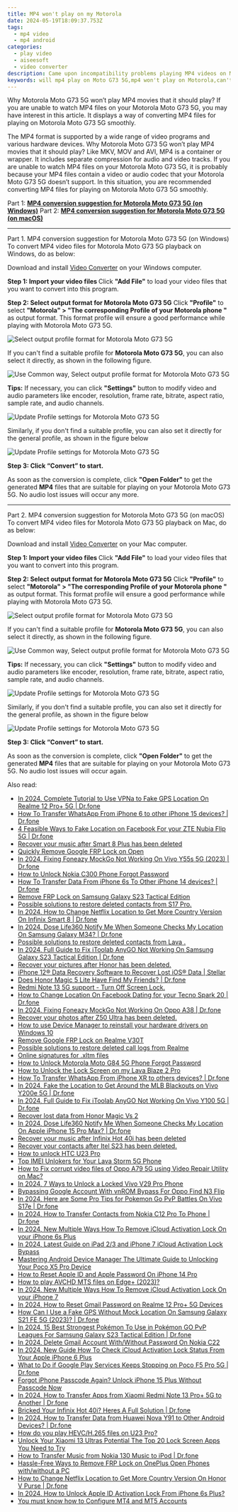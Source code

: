 ```yaml
---
title: MP4 won't play on my Motorola
date: 2024-05-19T18:09:37.753Z
tags: 
  - mp4 video
  - mp4 android
categories: 
  - play video
  - aiseesoft
  - video converter
description: Came upon incompatibility problems playing MP4 videos on Motorola Moto G73 5G? Due to codec issues, some MP4 files will not play on Motorola Moto G73 5G. To be able to play these MP4 files, you will need to convert them first. 
keywords: will mp4 play on Moto G73 5G,mp4 won't play on Motorola,can't play mp4 on Motorola,cannot play mp4 on Moto G73 5G,play mp4 movies on Moto G73 5G,unable to play mp4 on Motorola,mp4 file not supported in Motorola Moto G73 5G,best mp4 transcoder android,Motorola Moto G73 5G wont play mp4,mp4 converter for android,playing mp4 videos on phone android,video to mp4 codec converter for android
---
```


<div class="atpl-content atpl-for-aiseesoft-video-converter play-mp4-on-android">

<div class="atpl-post-description-part-1">
<div class="tpl-content-sub-paragraph-normal">
  <p>
    Why Motorola Moto G73 5G won’t play MP4 movies that it should play? If you are unable to watch MP4 files on your Motorola Moto G73 5G, you may have interest in this article. It displays a way of converting MP4 files for playing on Motorola Moto G73 5G smoothly.
  </p>
</div>
</div>



<div class="atpl-post-description-part-2">
<div class="tpl-content-sub-paragraph-content">
  <p>
    The MP4 format is supported by a wide range of video programs and various hardware devices. Why Motorola Moto G73 5G won’t play MP4 movies that it should play? Like MKV, MOV and AVI, MP4 is a container or wrapper. It includes separate compression for audio and video tracks. If you are unable to watch MP4 files on your Motorola Moto G73 5G, it is probably because your MP4 files contain a video or audio codec that your Motorola Moto G73 5G doesn’t support. In this situation, you are recommended converting MP4 files for playing on Motorola Moto G73 5G smoothly.
  </p>
</div>
</div>

Part 1: <strong><a href="#p1">MP4 conversion suggestion for Motorola Moto G73 5G (on Windows)</a></strong>
Part 2: <strong><a href="#p2">MP4 conversion suggestion for Motorola Moto G73 5G (on macOS)</a></strong>

<!-- Part 1 -->
<a id="p1" name="p1" ></a><hr>

<div class="atpl-step-part-style">Part 1. MP4 conversion suggestion for Motorola Moto G73 5G (on Windows)</div>
To convert MP4 video files for Motorola Moto G73 5G playback on Windows, do as below:

Download and install <a class="atpl-step-content-a-style" href="https://tools.techidaily.com/aiseesoft-total-video-converter/" >Video Converter</a> on your Windows computer.

<strong>Step 1: Import your video files </strong>
Click <b>"Add File"</b> to load your video files that you want to convert into this program.

<strong>Step 2: Select output format for Motorola Moto G73 5G</strong>
Click <b>"Profile"</b> to select <b>"Motorola" > "The corresponding Profile of your Motorola phone "</b> as output format. This format profile will ensure a good performance while playing with Motorola Moto G73 5G.

<img src="https://tools.techidaily.com/images/apps/aiseesoft/video-converter/devices/moto/fv.mp4/win/profile-2.png" class="atpl-imgstyle" alt="Select output profile format for Motorola Moto G73 5G" />

If you can't find a suitable profile for **Motorola Moto G73 5G**, you can also select it directly, as shown in the following figure.

<img src="https://tools.techidaily.com/images/apps/aiseesoft/video-converter/devices/common_android/fv.mp4/win/profile.png" class="atpl-imgstyle" alt="Use Common way, Select output profile format for Motorola Moto G73 5G" />

<strong>Tips:</strong>
If necessary, you can click <b>"Settings"</b> button to modify video and audio parameters like encoder, resolution, frame rate, bitrate, aspect ratio, sample rate, and audio channels. 

<img src="https://tools.techidaily.com/images/apps/aiseesoft/video-converter/devices/moto/fv.mp4/win/settings.png" class="atpl-imgstyle"  alt="Update Profile settings for Motorola Moto G73 5G" />

Similarly, if you don't find a suitable profile, you can also set it directly for the general profile, as shown in the figure below

<img src="https://tools.techidaily.com/images/apps/aiseesoft/video-converter/devices/common_android/fv.mp4/win/settings.png" class="atpl-imgstyle"  alt="Update Profile settings for Motorola Moto G73 5G" />

<strong>Step 3: Click “Convert” to start.</strong>

As soon as the conversion is complete, click <b>"Open Folder"</b> to get the generated <b>MP4</b> files that are suitable for playing on your Motorola Moto G73 5G. No audio lost issues will occur any more.

<!-- Part 2 -->
<a id="p2" name="p2"></a><hr>

<div class="atpl-step-part-style">Part 2. MP4 conversion suggestion for Motorola Moto G73 5G (on macOS)</div>
To convert MP4 video files for Motorola Moto G73 5G playback on Mac, do as below:

Download and install <a class="atpl-step-content-a-style" href="https://tools.techidaily.com/aiseesoft-total-video-converter/" >Video Converter</a> on your Mac computer.

<strong>Step 1: Import your video files </strong>
Click <b>"Add File"</b> to load your video files that you want to convert into this program.

<strong>Step 2: Select output format for Motorola Moto G73 5G</strong>
Click <b>"Profile"</b> to select <b>"Motorola" > "The corresponding Profile of your Motorola phone "</b> as output format. This format profile will ensure a good performance while playing with Motorola Moto G73 5G.

<img src="https://tools.techidaily.com/images/apps/aiseesoft/video-converter/devices/moto/fv.mp4/mac/profile.png" class="atpl-imgstyle" alt="Select output profile format for Motorola Moto G73 5G" />

If you can't find a suitable profile for **Motorola Moto G73 5G**, you can also select it directly, as shown in the following figure.

<img src="https://tools.techidaily.com/images/apps/aiseesoft/video-converter/devices/common_android/fv.mp4/mac/profile.png" class="atpl-imgstyle" alt="Use Common way, Select output profile format for Motorola Moto G73 5G" />

<strong>Tips:</strong>
If necessary, you can click <b>"Settings"</b> button to modify video and audio parameters like encoder, resolution, frame rate, bitrate, aspect ratio, sample rate, and audio channels. 

<img src="https://tools.techidaily.com/images/apps/aiseesoft/video-converter/devices/moto/fv.mp4/mac/settings.png" class="atpl-imgstyle"  alt="Update Profile settings for Motorola Moto G73 5G" />

Similarly, if you don't find a suitable profile, you can also set it directly for the general profile, as shown in the figure below

<img src="https://tools.techidaily.com/images/apps/aiseesoft/video-converter/devices/common_android/fv.mp4/win/settings.png" class="atpl-imgstyle"  alt="Update Profile settings for Motorola Moto G73 5G" />

<strong>Step 3: Click “Convert” to start.</strong>

As soon as the conversion is complete, click <b>"Open Folder"</b> to get the generated <b>MP4</b> files that are suitable for playing on your Motorola Moto G73 5G. No audio lost issues will occur again.



<div class="atpl-post-end">
  <div class="atpl-post-device-model-description">
    
  </div>
</div>

<ins class="adsbygoogle"
     style="display:block"
     data-ad-client="ca-pub-7571918770474297"
     data-ad-slot="8358498916"
     data-ad-format="auto"
     data-full-width-responsive="true"></ins>


</div>
<ins class="adsbygoogle"
    style="display:block"
    data-ad-format="autorelaxed"
    data-ad-client="ca-pub-7571918770474297"
    data-ad-slot="1223367746"></ins>

<span class="atpl-alsoreadstyle">Also read:</span>
<div><ul>
<li><a href="https://review-topics.techidaily.com/in-2024-complete-tutorial-to-use-vpna-to-fake-gps-location-on-realme-12-proplus-5g-drfone-by-drfone-virtual-android/"><u>In 2024, Complete Tutorial to Use VPNa to Fake GPS Location On Realme 12 Pro+ 5G | Dr.fone</u></a></li>
<li><a href="https://review-topics.techidaily.com/how-to-transfer-whatsapp-from-iphone-6-to-other-iphone-15-devices-drfone-by-drfone-transfer-whatsapp-from-ios-transfer-whatsapp-from-ios/"><u>How To Transfer WhatsApp From iPhone 6 to other iPhone 15 devices? | Dr.fone</u></a></li>
<li><a href="https://review-topics.techidaily.com/4-feasible-ways-to-fake-location-on-facebook-for-your-zte-nubia-flip-5g-drfone-by-drfone-virtual-android/"><u>4 Feasible Ways to Fake Location on Facebook For your ZTE Nubia Flip 5G | Dr.fone</u></a></li>
<li><a href="https://review-topics.techidaily.com/recover-your-music-after-smart-8-plus-has-been-deleted-by-fonelab-android-recover-music/"><u>Recover your music after Smart 8 Plus has been deleted</u></a></li>
<li><a href="https://review-topics.techidaily.com/quickly-remove-google-frp-lock-on-open-by-drfone-android-unlock-remove-google-frp/"><u>Quickly Remove Google FRP Lock on Open</u></a></li>
<li><a href="https://review-topics.techidaily.com/in-2024-fixing-foneazy-mockgo-not-working-on-vivo-y55s-5g-2023-drfone-by-drfone-virtual-android/"><u>In 2024, Fixing Foneazy MockGo Not Working On Vivo Y55s 5G (2023) | Dr.fone</u></a></li>
<li><a href="https://review-topics.techidaily.com/how-to-unlock-nokia-c300-phone-forgot-password-by-drfone-android-unlock-android-unlock/"><u>How to Unlock Nokia C300 Phone Forgot Password</u></a></li>
<li><a href="https://review-topics.techidaily.com/how-to-transfer-data-from-iphone-6s-to-other-iphone-14-devices-drfone-by-drfone-transfer-data-from-ios-transfer-data-from-ios/"><u>How To Transfer Data From iPhone 6s To Other iPhone 14 devices? | Dr.fone</u></a></li>
<li><a href="https://review-topics.techidaily.com/remove-frp-lock-on-samsung-galaxy-s23-tactical-edition-by-drfone-android-unlock-remove-google-frp/"><u>Remove FRP Lock on Samsung Galaxy S23 Tactical Edition</u></a></li>
<li><a href="https://review-topics.techidaily.com/possible-solutions-to-restore-deleted-contacts-from-s17-pro-by-fonelab-android-recover-contacts/"><u>Possible solutions to restore deleted contacts from S17 Pro.</u></a></li>
<li><a href="https://review-topics.techidaily.com/in-2024-how-to-change-netflix-location-to-get-more-country-version-on-infinix-smart-8-drfone-by-drfone-virtual-android/"><u>In 2024, How to Change Netflix Location to Get More Country Version On Infinix Smart 8 | Dr.fone</u></a></li>
<li><a href="https://review-topics.techidaily.com/in-2024-dose-life360-notify-me-when-someone-checks-my-location-on-samsung-galaxy-m34-drfone-by-drfone-virtual-android/"><u>In 2024, Dose Life360 Notify Me When Someone Checks My Location On Samsung Galaxy M34? | Dr.fone</u></a></li>
<li><a href="https://review-topics.techidaily.com/possible-solutions-to-restore-deleted-contacts-from-lava-by-fonelab-android-recover-contacts/"><u>Possible solutions to restore deleted contacts from Lava .</u></a></li>
<li><a href="https://review-topics.techidaily.com/in-2024-full-guide-to-fix-itoolab-anygo-not-working-on-samsung-galaxy-s23-tactical-edition-drfone-by-drfone-virtual-android/"><u>In 2024, Full Guide to Fix iToolab AnyGO Not Working On Samsung Galaxy S23 Tactical Edition | Dr.fone</u></a></li>
<li><a href="https://review-topics.techidaily.com/recover-your-pictures-after-honor-has-been-deleted-by-fonelab-android-recover-pictures/"><u>Recover your pictures after Honor has been deleted.</u></a></li>
<li><a href="https://review-topics.techidaily.com/iphone-12-data-recovery-software-to-recover-lost-ios-data-stellar-by-stellar-data-recovery-ios-iphone-data-recovery/"><u>iPhone 12® Data Recovery Software to Recover Lost iOS® Data | Stellar</u></a></li>
<li><a href="https://review-topics.techidaily.com/does-honor-magic-5-lite-have-find-my-friends-drfone-by-drfone-virtual-android/"><u>Does Honor Magic 5 Lite Have Find My Friends? | Dr.fone</u></a></li>
<li><a href="https://review-topics.techidaily.com/redmi-note-13-5g-support-turn-off-screen-lock-by-drfone-android-unlock-android-unlock/"><u>Redmi Note 13 5G support - Turn Off Screen Lock.</u></a></li>
<li><a href="https://review-topics.techidaily.com/how-to-change-location-on-facebook-dating-for-your-tecno-spark-20-drfone-by-drfone-virtual-android/"><u>How to Change Location On Facebook Dating for your Tecno Spark 20 | Dr.fone</u></a></li>
<li><a href="https://review-topics.techidaily.com/in-2024-fixing-foneazy-mockgo-not-working-on-oppo-a38-drfone-by-drfone-virtual-android/"><u>In 2024, Fixing Foneazy MockGo Not Working On Oppo A38 | Dr.fone</u></a></li>
<li><a href="https://review-topics.techidaily.com/recover-your-photos-after-z50-ultra-has-been-deleted-by-fonelab-android-recover-photos/"><u>Recover your photos after Z50 Ultra has been deleted.</u></a></li>
<li><a href="https://review-topics.techidaily.com/how-to-use-device-manager-to-reinstall-your-hardware-drivers-on-windows-10-by-drivereasy-guide/"><u>How to use Device Manager to reinstall your hardware drivers on Windows 10</u></a></li>
<li><a href="https://review-topics.techidaily.com/remove-google-frp-lock-on-realme-v30t-by-drfone-android-unlock-remove-google-frp/"><u>Remove Google FRP Lock on Realme V30T</u></a></li>
<li><a href="https://review-topics.techidaily.com/possible-solutions-to-restore-deleted-call-logs-from-realme-by-fonelab-android-recover-call-logs/"><u>Possible solutions to restore deleted call logs from Realme</u></a></li>
<li><a href="https://review-topics.techidaily.com/online-signatures-for-xltm-files-by-ldigisigner-sign-a-excel-sign-a-excel/"><u>Online signatures for .xltm files</u></a></li>
<li><a href="https://review-topics.techidaily.com/how-to-unlock-motorola-moto-g84-5g-phone-forgot-password-by-drfone-android-unlock-android-unlock/"><u>How to Unlock Motorola Moto G84 5G Phone Forgot Password</u></a></li>
<li><a href="https://review-topics.techidaily.com/how-to-unlock-the-lock-screen-on-my-lava-blaze-2-pro-by-drfone-android-unlock-android-unlock/"><u>How to Unlock the Lock Screen on my Lava Blaze 2 Pro</u></a></li>
<li><a href="https://review-topics.techidaily.com/how-to-transfer-whatsapp-from-iphone-xr-to-others-devices-drfone-by-drfone-transfer-whatsapp-from-ios-transfer-whatsapp-from-ios/"><u>How To Transfer WhatsApp From iPhone XR to others devices? | Dr.fone</u></a></li>
<li><a href="https://review-topics.techidaily.com/in-2024-fake-the-location-to-get-around-the-mlb-blackouts-on-vivo-y200e-5g-drfone-by-drfone-virtual-android/"><u>In 2024, Fake the Location to Get Around the MLB Blackouts on Vivo Y200e 5G | Dr.fone</u></a></li>
<li><a href="https://review-topics.techidaily.com/in-2024-full-guide-to-fix-itoolab-anygo-not-working-on-vivo-y100-5g-drfone-by-drfone-virtual-android/"><u>In 2024, Full Guide to Fix iToolab AnyGO Not Working On Vivo Y100 5G | Dr.fone</u></a></li>
<li><a href="https://review-topics.techidaily.com/recover-lost-data-from-honor-magic-vs-2-by-fonelab-android-recover-data/"><u>Recover lost data from Honor Magic Vs 2</u></a></li>
<li><a href="https://review-topics.techidaily.com/in-2024-dose-life360-notify-me-when-someone-checks-my-location-on-apple-iphone-15-pro-max-drfone-by-drfone-virtual-ios/"><u>In 2024, Dose Life360 Notify Me When Someone Checks My Location On Apple iPhone 15 Pro Max? | Dr.fone</u></a></li>
<li><a href="https://review-topics.techidaily.com/recover-your-music-after-infinix-hot-40i-has-been-deleted-by-fonelab-android-recover-music/"><u>Recover your music after Infinix Hot 40i has been deleted</u></a></li>
<li><a href="https://review-topics.techidaily.com/recover-your-contacts-after-itel-s23-has-been-deleted-by-fonelab-android-recover-contacts/"><u>Recover your contacts after Itel S23 has been deleted.</u></a></li>
<li><a href="https://review-topics.techidaily.com/how-to-unlock-htc-u23-pro-by-drfone-android-unlock-android-unlock/"><u>How to unlock HTC U23 Pro</u></a></li>
<li><a href="https://sim-unlock.techidaily.com/top-imei-unlokers-for-your-lava-storm-5g-phone-by-drfone-android/"><u>Top IMEI Unlokers for Your Lava Storm 5G Phone</u></a></li>
<li><a href="https://blog-min.techidaily.com/how-to-fix-corrupt-video-files-of-oppo-a79-5g-using-video-repair-utility-on-mac-by-stellar-video-repair-mobile-video-repair/"><u>How to Fix corrupt video files of Oppo A79 5G using Video Repair Utility on Mac?</u></a></li>
<li><a href="https://android-unlock.techidaily.com/in-2024-7-ways-to-unlock-a-locked-vivo-v29-pro-phone-by-drfone-android/"><u>In 2024, 7 Ways to Unlock a Locked Vivo V29 Pro Phone</u></a></li>
<li><a href="https://android-unlock.techidaily.com/bypassing-google-account-with-vnrom-bypass-for-oppo-find-n3-flip-by-drfone-android/"><u>Bypassing Google Account With vnROM Bypass For Oppo Find N3 Flip</u></a></li>
<li><a href="https://change-location.techidaily.com/in-2024-here-are-some-pro-tips-for-pokemon-go-pvp-battles-on-vivo-s17e-drfone-by-drfone-virtual-android/"><u>In 2024, Here are Some Pro Tips for Pokemon Go PvP Battles On Vivo S17e | Dr.fone</u></a></li>
<li><a href="https://android-transfer.techidaily.com/in-2024-how-to-transfer-contacts-from-nokia-c12-pro-to-phone-drfone-by-drfone-transfer-from-android-transfer-from-android/"><u>In 2024, How to Transfer Contacts from Nokia C12 Pro To Phone | Dr.fone</u></a></li>
<li><a href="https://activate-lock.techidaily.com/in-2024-new-multiple-ways-how-to-remove-icloud-activation-lock-on-your-iphone-6s-plus-by-drfone-ios/"><u>In 2024, New Multiple Ways How To Remove iCloud Activation Lock On your iPhone 6s Plus</u></a></li>
<li><a href="https://activate-lock.techidaily.com/in-2024-latest-guide-on-ipad-23-and-iphone-7-icloud-activation-lock-bypass-by-drfone-ios/"><u>In 2024, Latest Guide on iPad 2/3 and iPhone 7 iCloud Activation Lock Bypass</u></a></li>
<li><a href="https://easy-unlock-android.techidaily.com/mastering-android-device-manager-the-ultimate-guide-to-unlocking-your-poco-x5-pro-device-by-drfone-android/"><u>Mastering Android Device Manager The Ultimate Guide to Unlocking Your Poco X5 Pro Device</u></a></li>
<li><a href="https://apple-account.techidaily.com/how-to-reset-apple-id-and-apple-password-on-iphone-14-pro-by-drfone-ios/"><u>How to Reset Apple ID and Apple Password On iPhone 14 Pro</u></a></li>
<li><a href="https://blog-min.techidaily.com/how-to-play-avchd-mts-files-on-edgeplus-2023-by-aiseesoft-video-converter-play-mts-on-android/"><u>How to play AVCHD MTS files on Edge+ (2023)?</u></a></li>
<li><a href="https://activate-lock.techidaily.com/in-2024-new-multiple-ways-how-to-remove-icloud-activation-lock-on-your-iphone-7-by-drfone-ios/"><u>In 2024, New Multiple Ways How To Remove iCloud Activation Lock On your iPhone 7</u></a></li>
<li><a href="https://easy-unlock-android.techidaily.com/in-2024-how-to-reset-gmail-password-on-realme-12-proplus-5g-devices-by-drfone-android/"><u>In 2024, How to Reset Gmail Password on Realme 12 Pro+ 5G Devices</u></a></li>
<li><a href="https://fake-location.techidaily.com/how-can-i-use-a-fake-gps-without-mock-location-on-samsung-galaxy-s21-fe-5g-2023-drfone-by-drfone-virtual-android/"><u>How Can I Use a Fake GPS Without Mock Location On Samsung Galaxy S21 FE 5G (2023)? | Dr.fone</u></a></li>
<li><a href="https://change-location.techidaily.com/in-2024-15-best-strongest-pokemon-to-use-in-pokemon-go-pvp-leagues-for-samsung-galaxy-s23-tactical-edition-drfone-by-drfone-virtual-android/"><u>In 2024, 15 Best Strongest Pokémon To Use in Pokémon GO PvP Leagues For Samsung Galaxy S23 Tactical Edition | Dr.fone</u></a></li>
<li><a href="https://easy-unlock-android.techidaily.com/in-2024-delete-gmail-account-withwithout-password-on-nokia-c22-by-drfone-android/"><u>In 2024, Delete Gmail Account With/Without Password On Nokia C22</u></a></li>
<li><a href="https://activate-lock.techidaily.com/in-2024-new-guide-how-to-check-icloud-activation-lock-status-from-your-apple-iphone-6-plus-by-drfone-ios/"><u>In 2024, New Guide How To Check iCloud Activation Lock Status From Your Apple iPhone 6 Plus</u></a></li>
<li><a href="https://howto.techidaily.com/what-to-do-if-google-play-services-keeps-stopping-on-poco-f5-pro-5g-drfone-by-drfone-fix-android-problems-fix-android-problems/"><u>What to Do if Google Play Services Keeps Stopping on Poco F5 Pro 5G | Dr.fone</u></a></li>
<li><a href="https://ios-unlock.techidaily.com/forgot-iphone-passcode-again-unlock-iphone-15-plus-without-passcode-now-by-drfone-ios/"><u>Forgot iPhone Passcode Again? Unlock iPhone 15 Plus Without Passcode Now</u></a></li>
<li><a href="https://android-transfer.techidaily.com/in-2024-how-to-transfer-apps-from-xiaomi-redmi-note-13-proplus-5g-to-another-drfone-by-drfone-transfer-from-android-transfer-from-android/"><u>In 2024, How to Transfer Apps from Xiaomi Redmi Note 13 Pro+ 5G to Another | Dr.fone</u></a></li>
<li><a href="https://howto.techidaily.com/bricked-your-infinix-hot-40i-heres-a-full-solution-drfone-by-drfone-fix-android-problems-fix-android-problems/"><u>Bricked Your Infinix Hot 40i? Heres A Full Solution | Dr.fone</u></a></li>
<li><a href="https://android-transfer.techidaily.com/in-2024-how-to-transfer-data-from-huawei-nova-y91-to-other-android-devices-drfone-by-drfone-transfer-from-android-transfer-from-android/"><u>In 2024, How to Transfer Data from Huawei Nova Y91 to Other Android Devices? | Dr.fone</u></a></li>
<li><a href="https://phone-solutions.techidaily.com/how-do-you-play-hevc-h-265-files-on-u23-pro-by-aiseesoft-video-converter-play-hevc-video-on-android/"><u>How do you play HEVC/H.265 files on U23 Pro?</u></a></li>
<li><a href="https://unlock-android.techidaily.com/unlock-your-xiaomi-13-ultras-potential-the-top-20-lock-screen-apps-you-need-to-try-by-drfone-android/"><u>Unlock Your Xiaomi 13 Ultras Potential The Top 20 Lock Screen Apps You Need to Try</u></a></li>
<li><a href="https://android-transfer.techidaily.com/how-to-transfer-music-from-nokia-130-music-to-ipod-drfone-by-drfone-transfer-from-android-transfer-from-android/"><u>How to Transfer Music from Nokia 130 Music to iPod | Dr.fone</u></a></li>
<li><a href="https://android-frp.techidaily.com/hassle-free-ways-to-remove-frp-lock-on-oneplus-open-phones-withwithout-a-pc-by-drfone-android/"><u>Hassle-Free Ways to Remove FRP Lock on OnePlus Open Phones with/without a PC</u></a></li>
<li><a href="https://fake-location.techidaily.com/how-to-change-netflix-location-to-get-more-country-version-on-honor-v-purse-drfone-by-drfone-virtual-android/"><u>How to Change Netflix Location to Get More Country Version On Honor V Purse | Dr.fone</u></a></li>
<li><a href="https://activate-lock.techidaily.com/in-2024-how-to-unlock-apple-id-activation-lock-from-iphone-6s-plus-by-drfone-ios/"><u>In 2024, How to Unlock Apple ID Activation Lock From iPhone 6s Plus?</u></a></li>
<li><a href="https://techidaily.com/you-must-know-how-to-configure-mt4-and-mt5-accounts-by-mt4copier-guide/"><u>You must know how to Configure MT4 and MT5 Accounts</u></a></li>
</ul></div>


